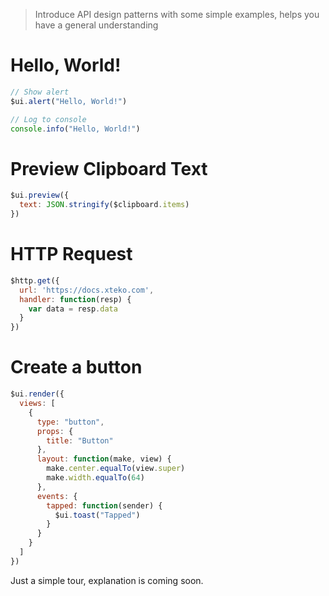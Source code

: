 > Introduce API design patterns with some simple examples, helps you have a general understanding

# Hello, World!

```js
// Show alert
$ui.alert("Hello, World!")
```

```js
// Log to console
console.info("Hello, World!")
```

# Preview Clipboard Text

```js
$ui.preview({
  text: JSON.stringify($clipboard.items)
})
```

# HTTP Request

```js
$http.get({
  url: 'https://docs.xteko.com',
  handler: function(resp) {
    var data = resp.data
  }
})
```

# Create a button

```js
$ui.render({
  views: [
    {
      type: "button",
      props: {
        title: "Button"
      },
      layout: function(make, view) {
        make.center.equalTo(view.super)
        make.width.equalTo(64)
      },
      events: {
        tapped: function(sender) {
          $ui.toast("Tapped")
        }
      }
    }
  ]
})
```

Just a simple tour, explanation is coming soon.